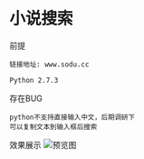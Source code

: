 # 小说搜索

前提

	链接地址: www.sodu.cc
	
	Python 2.7.3
	
存在BUG
	
	python不支持直接输入中文，后期调研下
	可以复制文本到输入框后搜索

效果展示
![预览图](http://7xrn7f.com1.z0.glb.clouddn.com/16-6-21/35071167.jpg)
	



